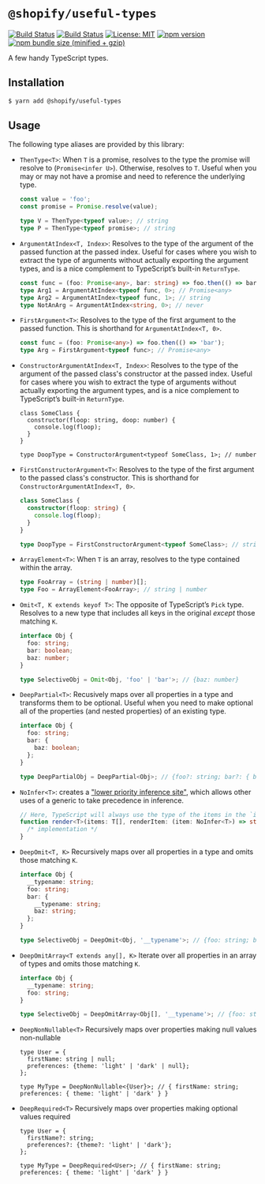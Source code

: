 # `@shopify/useful-types`

[![Build Status](https://github.com/Shopify/quilt/workflows/Node-CI/badge.svg?branch=main)](https://github.com/Shopify/quilt/actions?query=workflow%3ANode-CI)
[![Build Status](https://github.com/Shopify/quilt/workflows/Ruby-CI/badge.svg?branch=main)](https://github.com/Shopify/quilt/actions?query=workflow%3ARuby-CI)
[![License: MIT](https://img.shields.io/badge/License-MIT-green.svg)](LICENSE.md) [![npm version](https://badge.fury.io/js/%40shopify%2Fuseful-types.svg)](https://badge.fury.io/js/%40shopify%2Fuseful-types.svg) [![npm bundle size (minified + gzip)](https://img.shields.io/bundlephobia/minzip/@shopify/useful-types.svg)](https://img.shields.io/bundlephobia/minzip/@shopify/useful-types.svg)

A few handy TypeScript types.

## Installation

```bash
$ yarn add @shopify/useful-types
```

## Usage

The following type aliases are provided by this library:

- `ThenType<T>`: When `T` is a promise, resolves to the type the promise will resolve to (`Promise<infer U>`). Otherwise, resolves to `T`. Useful when you may or may not have a promise and need to reference the underlying type.

  ```ts
  const value = 'foo';
  const promise = Promise.resolve(value);

  type V = ThenType<typeof value>; // string
  type P = ThenType<typeof promise>; // string
  ```

- `ArgumentAtIndex<T, Index>`: Resolves to the type of the argument of the passed function at the passed index. Useful for cases where you wish to extract the type of arguments without actually exporting the argument types, and is a nice complement to TypeScript’s built-in `ReturnType`.

  ```ts
  const func = (foo: Promise<any>, bar: string) => foo.then(() => bar);
  type Arg1 = ArgumentAtIndex<typeof func, 0>; // Promise<any>
  type Arg2 = ArgumentAtIndex<typeof func, 1>; // string
  type NotAnArg = ArgumentAtIndex<string, 0>; // never
  ```

- `FirstArgument<T>`: Resolves to the type of the first argument to the passed function. This is shorthand for `ArgumentAtIndex<T, 0>`.

  ```ts
  const func = (foo: Promise<any>) => foo.then(() => 'bar');
  type Arg = FirstArgument<typeof func>; // Promise<any>
  ```

- `ConstructorArgumentAtIndex<T, Index>`: Resolves to the type of the argument of the passed class's constructor at the passed index. Useful for cases where you wish to extract the type of arguments without actually exporting the argument types, and is a nice complement to TypeScript’s built-in `ReturnType`.

  ```tsx
  class SomeClass {
    constructor(floop: string, doop: number) {
      console.log(floop);
    }
  }

  type DoopType = ConstructorArgument<typeof SomeClass, 1>; // number
  ```

- `FirstConstructorArgument<T>`: Resolves to the type of the first argument to the passed class's constructor. This is shorthand for `ConstructorArgumentAtIndex<T, 0>`.

  ```ts
  class SomeClass {
    constructor(floop: string) {
      console.log(floop);
    }
  }

  type DoopType = FirstConstructorArgument<typeof SomeClass>; // string
  ```

- `ArrayElement<T>`: When `T` is an array, resolves to the type contained within the array.

  ```ts
  type FooArray = (string | number)[];
  type Foo = ArrayElement<FooArray>; // string | number
  ```

- `Omit<T, K extends keyof T>`: The opposite of TypeScript’s `Pick` type. Resolves to a new type that includes all keys in the original _except_ those matching `K`.

  ```ts
  interface Obj {
    foo: string;
    bar: boolean;
    baz: number;
  }

  type SelectiveObj = Omit<Obj, 'foo' | 'bar'>; // {baz: number}
  ```

- `DeepPartial<T>`: Recusively maps over all properties in a type and transforms them to be optional. Useful when you need to make optional all of the properties (and nested properties) of an existing type.

  ```ts
  interface Obj {
    foo: string;
    bar: {
      baz: boolean;
    };
  }

  type DeepPartialObj = DeepPartial<Obj>; // {foo?: string; bar?: { baz?: boolean }}
  ```

- `NoInfer<T>`: creates a ["lower priority inference site"](https://github.com/microsoft/TypeScript/issues/14829#issuecomment-320754731), which allows other uses of a generic to take precedence in inference.

  ```ts
  // Here, TypeScript will always use the type of the items in the `items` argument as `T`, and will not consider the type of the `item` argument of `renderItem`.
  function render<T>(items: T[], renderItem: (item: NoInfer<T>) => string) {
    /* implementation */
  }
  ```

- `DeepOmit<T, K>` Recursively maps over all properties in a type and omits those matching `K`.

  ```ts
  interface Obj {
    __typename: string;
    foo: string;
    bar: {
      __typename: string;
      baz: string;
    };
  }

  type SelectiveObj = DeepOmit<Obj, '__typename'>; // {foo: string; bar: {baz: string}}
  ```

- `DeepOmitArray<T extends any[], K>` Iterate over all properties in an array of types and omits those matching `K`.

  ```ts
  interface Obj {
    __typename: string;
    foo: string;
  }

  type SelectiveObj = DeepOmitArray<Obj[], '__typename'>; // {foo: string}[]
  ```

- `DeepNonNullable<T>` Recursively maps over properties making null values non-nullable

  ```tsx
  type User = {
    firstName: string | null;
    preferences: {theme: 'light' | 'dark' | null};
  };

  type MyType = DeepNonNullable<{User}>; // { firstName: string; preferences: { theme: 'light' | 'dark' } }
  ```

- `DeepRequired<T>` Recursively maps over properties making optional values required

  ```tsx
  type User = {
    firstName?: string;
    preferences?: {theme?: 'light' | 'dark'};
  };

  type MyType = DeepRequired<User>; // { firstName: string; preferences: { theme: 'light' | 'dark' } }
  ```
